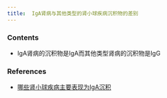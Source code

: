 ```yaml
---
title:  IgA肾病与其他类型的肾小球疾病沉积物的差别
--- 
```


### Contents
- IgA肾病的沉积物是IgA而其他类型肾病的沉积物是IgG

### References
- [哪些肾小球疾病主要表现为IgA沉积](/哪些肾小球疾病主要表现为IgA沉积)

